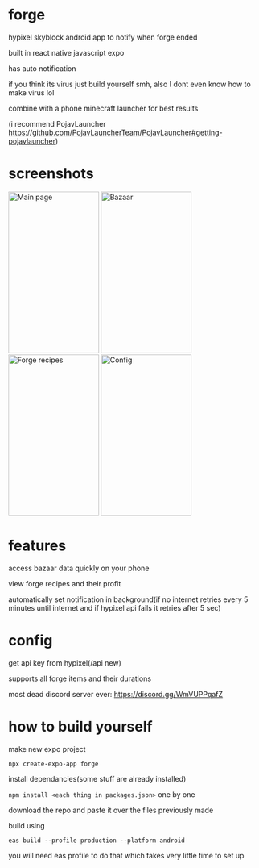 # forge
hypixel skyblock android app to notify when forge ended

built in react native javascript expo

has auto notification

if you think its virus just build yourself smh, also I dont even know how to make virus lol

combine with a phone minecraft launcher for best results

(i recommend PojavLauncher https://github.com/PojavLauncherTeam/PojavLauncher#getting-pojavlauncher)


# screenshots

<img src="https://cdn.discordapp.com/attachments/963099746254336021/1203295715368112188/Screenshot_20240203_130508_forge.jpg" width="180" height="320" alt="Main page"> <img src="https://cdn.discordapp.com/attachments/601086858021306398/1098997662147162202/Screenshot_20230421_184349_forge.jpg" width="180" height="320" alt="Bazaar">
<img src="https://cdn.discordapp.com/attachments/601086858021306398/1098997661723541564/Screenshot_20230421_184354_forge.jpg" width="180" height="320" alt="Forge recipes"> <img src="https://cdn.discordapp.com/attachments/963099746254336021/1203295714986426428/Screenshot_20240203_130518_forge.jpg" width="180" height="320" alt="Config">




# features

access bazaar data quickly on your phone

view forge recipes and their profit

automatically set notification in background(if no internet retries every 5 minutes until internet and if hypixel api fails it retries after 5 sec)


# config
get api key from hypixel(/api new)

supports all forge items and their durations

most dead discord server ever: https://discord.gg/WmVUPPqafZ


# how to build yourself
make new expo project

```npx create-expo-app forge```

install dependancies(some stuff are already installed)

```npm install <each thing in packages.json>``` one by one

download the repo and paste it over the files previously made


build using 

```eas build --profile production --platform android```

you will need eas profile to do that which takes very little time to set up
